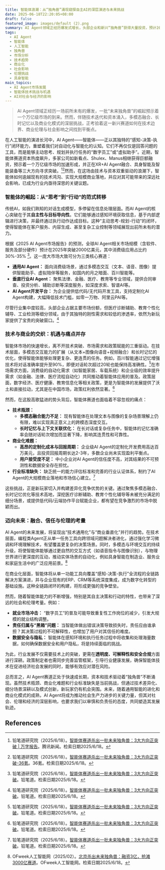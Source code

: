 ```yaml
---
title: 智能体浪潮：从“独角兽”涌现窥探自主AI的深层演进与未来挑战
date: 2025-06-18T22:20:05+08:00
draft: false
featured_image: images/default (2).png
summary: AI Agent领域正经历爆发式增长，头部企业和新兴“独角兽”获得大量投资，预计2025年市场规模将突破2000亿美元。然而，该赛道仍面临多模态融合、长时记忆等技术瓶颈，以及商业化成本高、用户信任度不足等挑战。未来发展将是技术通用化与商业垂直化并行的趋势，同时亟需应对算力、数据、用户信任及伦理等深层社会考量。
tags: 
  - AI Agent
  - 智能体
  - 人工智能
  - 独角兽
  - 市场分析
  - 技术趋势
  - 商业化
  - 社会影响
  - 伦理挑战
  - 具身智能
main_topics: 
  - AI Agent市场发展
  - 智能体技术挑战与机遇
  - AI对社会与经济的影响
---
```


> AI Agent领域正经历一场前所未有的爆发，一批“未来独角兽”的崛起预示着一个万亿级市场的到来。然而，伴随技术迭代和资本涌入，多模态融合、长时记忆以及商业化模式的深层挑战，正考验着这一新兴赛道如何在技术边界、商业伦理与社会影响之间找到平衡点。

在人工智能的演进长河中，AI Agent——智能体——正以其独特的“感知-决策-执行”闭环能力，重塑着我们对自动化与智能化的认知。它们不再仅仅是回答问题的工具，而是能够主动思考、规划并执行任务的“数字员工”或“虚拟助手”。近期，智能体赛道资本热度飙升，多家公司如新看点、Shulex、Manus相继获得巨额融资，预示着一个万亿级市场的加速形成，并正在XR+AI Agent融合、具身智能及智能装备等三大方向寻求突破。[^1][^2]然而，在这场由技术与资本双重驱动的浪潮下，智能体如何逾越现有的技术鸿沟、实现大规模商业落地，并应对其可能带来的深远社会影响，已成为行业内亟待深思的关键议题。

### 智能体的崛起：从“思考”到“行动”的范式转移

传统AI，如我们熟知的对话生成模型，多停留在信息处理层面。而AI Agent的核心突破在于其**自主性与目标导向性**。它们能够通过感知环境获取信息，基于内部逻辑进行决策，并最终通过执行动作达成目标。这种“主动思考-规划-行动”的闭环，使得智能体在客户服务、内容生成、甚至复杂工业控制等领域展现出前所未有的潜力。

根据《2025 AI Agent市场报告》的预测，全球AI Agent相关市场规模（含软件、服务及部分硬件）预计在2025年突破2000亿美元，其中消费级应用占比约30%-35% [^3]。这一庞大市场大致可分为三类核心赛道：

*   **通用AI Agent：** 面向消费级场景，通过多模态交互（文本、语音、图像）提供智能助手、虚拟陪伴等服务，如国内的月之暗面、百川智能等。
*   **垂直行业AI Agent：** 聚焦法律、金融、医疗、教育等专业领域，提供合同审查、投资分析、辅助诊断等深度服务，如深度求索、智谱AI等。
*   **AI Agent开发平台：** 为企业提供低代码/无代码开发工具，支持定制化AI Agent构建，大幅降低技术门槛，如零一万物、阿里云PAI等。

尽管行业集中度较高，头部企业占据主要市场份额，但医疗诊断辅助、教育个性化辅导、工业检测等细分领域，由于其独特的刚性需求和较低的渗透率，依然为新玩家提供了宝贵的突破窗口。[^3]

### 技术与商业的交织：机遇与痛点并存

智能体市场的快速增长，离不开技术突破、市场需求和政策赋能的三重驱动。在技术层面，多模态交互能力的扩展（从文本+图像向语音+视频融合）和长时记忆的优化，使得智能体能够处理更复杂、更连贯的任务。例如，百川智能通过记忆增强技术将对话准确率提升至90%，即便对话轮次超过20轮也能保持高准确性。[^3]在市场需求方面，消费级的自动化需求（如智能家居、车载系统）和企业级的效率提升需求（如金融、法律、医疗流程自动化）共同推动着智能体应用的普及。政策层面，数字经济、医疗健康、教育信息化等相关政策，更是为智能体的发展提供了沃土和直接拉动，尤其是在中国市场，政策红利依然显著。[^3]

然而，在这股高歌猛进的势头背后，智能体赛道也面临着不容忽视的痛点：

*   **技术瓶颈：**
    *   **多模态融合能力不足：** 现有智能体在处理文本与图像的复杂场景理解上仍有限，难以实现真正意义上的跨模态深度交互。
    *   **长时记忆与上下文关联优化：** 在长对话或复杂任务中，智能体的记忆准确率会随对话轮次增加而显著下降，影响其连贯性和可靠性。
*   **商业化难题：**
    *   **高昂的定制化成本与回报周期：** 企业级AI Agent的定制化开发费用高达百万美元，且投资回报周期长达2-3年，多数企业尚未实现盈利平衡点。
    *   **用户接受度不足：** 中小企业对AI Agent的信任度不高，对其结果的不可预测性和数据安全存在担忧。
*   **行业标准缺失：** 缺乏统一的能力评估标准和完善的行业认证体系，制约了AI Agent的大规模商业落地和市场信心建立。[^3]

这些挑战，正是新玩家切入并构建差异化竞争优势的关键。通过聚焦多模态融合、长时记忆优化等技术高地，深挖医疗诊断辅助、教育个性化辅导等未被充分满足的细分场景，或提供低代码/云端协作平台赋能企业，都有望在竞争激烈的市场中脱颖而出。

### 迈向未来：融合、信任与伦理的考量

AI Agent的未来发展，将呈现出“技术通用化”与“商业垂直化”并行的趋势。在技术层面，编程类Agent正从单一任务工具向跨领域问题解决者进化，通过强化学习微调和环境理解技术，有望覆盖更复杂的决策场景。同时，多模态与环境交互的持续升级，将使智能体能够通过更自然的交互方式（如语音指令与图像识别），与物理世界进行更深度的互动，推动实体场景的自动化，例如具身智能在制造业、服务业和家庭生活中的广泛应用前景。[^4]

在商业化层面，智能体将从单一功能工具向覆盖“感知-决策-执行”全流程的全链路解决方案演进，并与企业现有的ERP、CRM等系统深度集成，成为数字化转型的基础设施。这种全链路闭环的构建，将形成更强的竞争壁垒。

然而，随着智能体能力的不断增强，特别是其自主决策和行动的特性，也带来了深远的社会和伦理考量。例如：

*   **就业市场冲击：** “数字员工”的普及可能导致重复性工作岗位的减少，引发大规模的就业结构调整。
*   **责任归属与“黑箱”问题：** 当智能体做出错误决策导致损失时，责任应由谁承担？其决策过程的不可解释性，也增加了用户对其信任的难度。
*   **数据安全与隐私：** 智能体在感知环境和执行任务过程中将收集和处理海量数据，如何确保数据安全和用户隐私，将是持续面临的挑战。

为此，行业发展不仅需要技术上的突破，更需在**透明度、可解释性和安全合规**方面进行深耕。政策制定者也需同步完善监管框架，引导行业健康发展，确保智能体技术在促进经济社会发展的同时，能够有效应对潜在风险。

总而言之，AI Agent赛道正处于快速成长期，资本和技术驱动着“独角兽”不断涌现。虽然技术瓶颈、商业化难题和行业标准缺失是当前挑战，但通过技术差异化、细分场景深耕以及模式创新，新玩家仍有机会突围。未来，随着通用智能的进化和商业化模式的成熟，AI Agent将成为推动社会生产力进步的关键力量，但其对社会、伦理和经济的深层影响，也要求我们以审慎和负责任的态度，共同塑造其发展轨迹。

## References
[^1]: 铅笔道研究院（2025/6/18）。[智能体赛道杀出一批未来独角兽：3大方向正突破 | 万字报告](https://news.qq.com/rain/a/20250618A0845600)。腾讯新闻。检索日期2025/6/18。
[^2]: 铅笔道研究院（2025/6/18）。[智能体赛道杀出一批未来独角兽：3大方向正突破-36氪](https://36kr.com/p/3341919991691524)。36氪。检索日期2025/6/18。
[^3]: 铅笔道研究院（2025/6/18）。[智能体赛道杀出一批未来独角兽：3大方向正突破](https://mp.weixin.qq.com/s?__biz=MzI0NzAzNTUwMQ==&mid=2652514168&idx=2&sn=4835aec6f468559e0e8689346587b087&chksm=f3a47f35cd67ba7db94c8d1bb04b7c454977cb046e228e303e73864cc9aa59c27f7b0937799f&scene=0&xtrack=0#rd)。铅笔道。检索日期2025/6/18。
[^4]: OFweek人工智能网（2025/02）。[北京杀出未来独角兽：融资3亿，抢滩3000亿赛道](https://m.ofweek.com/ai/2025-02/ART-201717-8120-30657658.html)。OFweek人工智能网。检索日期2025/6/18。
